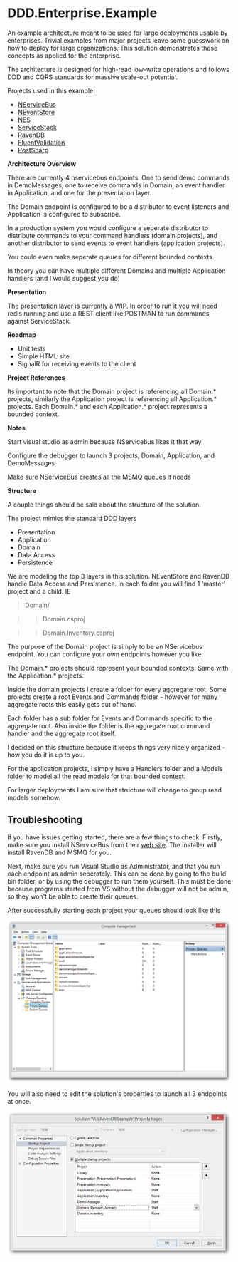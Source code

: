 # DDD.Enterprise.Example

An example architecture meant to be used for large deployments usable by enterprises.  Trivial examples from major projects leave some guesswork
on how to deploy for large organizations.  This solution demonstrates these concepts as applied for the enterprise.  

The architecture is designed for high-read low-write operations and follows DDD and CQRS standards for massive scale-out potential.

Projects used in this example:

- [NServiceBus](https://github.com/Particular/NServiceBus)
- [NEventStore](https://github.com/NEventStore/NEventStore)
- [NES](https://github.com/elliotritchie/NES)
- [ServiceStack](https://github.com/ServiceStack/ServiceStack)
- [RavenDB](https://github.com/ravendb/ravendb)
- [FluentValidation](https://github.com/JeremySkinner/FluentValidation)
- [PostSharp](http://www.postsharp.net/)



**Architecture Overview**

There are currently 4 nservicebus endpoints.  One to send demo commands in DemoMessages, one to receive commands in Domain, an event handler in Application, and one for the presentation layer.

The Domain endpoint is configured to be a distributor to event listeners and Application is configured to subscribe.

In a production system you would configure a seperate distributor to distribute commands to your command handlers (domain projects), and another distributor to send events to event handlers (application projects).

You could even make seperate queues for different bounded contexts.

In theory you can have multiple different Domains and multiple Application handlers (and I would suggest you do)

**Presentation**

The presentation layer is currently a WIP.  In order to run it you will need redis running and use a REST client like POSTMAN to run commands against ServiceStack.

**Roadmap**

- Unit tests
- Simple HTML site
- SignalR for receiving events to the client

**Project References**

Its important to note that the Domain project is referencing all Domain.* projects, similarly the Application project is referencing all Application.* projects.
Each Domain.* and each Application.* project represents a bounded context.

**Notes**

Start visual studio as admin because NServicebus likes it that way

Configure the debugger to launch 3 projects, Domain, Application, and DemoMessages

Make sure NServiceBus creates all the MSMQ queues it needs


**Structure**

A couple things should be said about the structure of the solution.

The project mimics the standard DDD layers

- Presentation
- Application
- Domain
- Data Access
- Persistence

We are modeling the top 3 layers in this solution.  NEventStore and RavenDB handle Data Access and Persistence.
In each folder you will find 1 'master' project and a child.  IE

> Domain/

>> Domain.csproj

>> Domain.Inventory.csproj

The purpose of the Domain project is simply to be an NServicebus endpoint.  You can configure your own endpoints however you like.

The Domain.* projects should represent your bounded contexts.  Same with the Application.* projects.

Inside the domain projects I create a folder for every aggregate root.  Some projects create a root Events and Commands folder - 
however for many aggregate roots this easily gets out of hand.

Each folder has a sub folder for Events and Commands specific to the aggregate root.  Also inside the folder is the aggregate root command handler 
and the aggregate root itself.

I decided on this structure because it keeps things very nicely organized - how you do it is up to you.

For the application projects, I simply have a Handlers folder and a Models folder to model all the read models for that bounded context.

For larger deployments I am sure that structure will change to group read models somehow.

## Troubleshooting

If you have issues getting started, there are a few things to check.  Firstly, make sure you install NServiceBus from their [web site](http://particular.net/).  The installer will install RavenDB and MSMQ for you.

Next, make sure you run Visual Studio as Administrator, and that you run each endpoint as admin seperately.  This can be done by going to the build bin folder, or by using the debugger to run them yourself.  This must be done because programs started from VS without the debugger will not be admin, so they won't be able to create their queues.

After successfully starting each project your queues should look like this 

![Queue Config](/doc/private_queues.png?raw=true)

You will also need to edit the solution's properties to launch all 3 endpoints at once.  

![Solution properties](/doc/solution_properties.png?raw=true)

